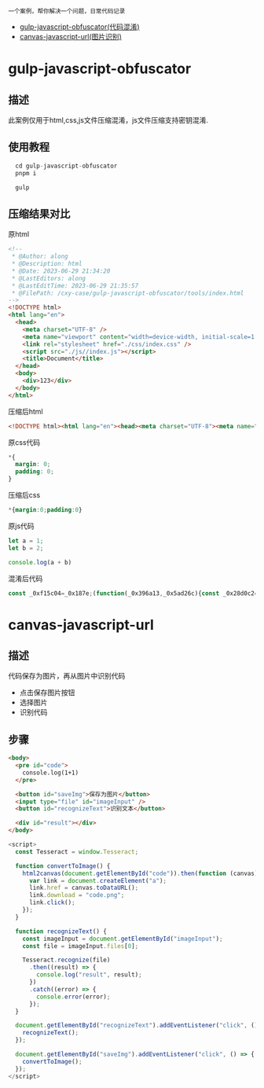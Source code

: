 ```一个案例，帮你解决一个问题，日常代码记录```

- [gulp-javascript-obfuscator(代码混淆)](#gulp-javascript-obfuscator)
- [canvas-javascript-url(图片识别)](#canvas-javascript-url)

# gulp-javascript-obfuscator

## 描述
此案例仅用于html,css,js文件压缩混淆，js文件压缩支持密钥混淆.

## 使用教程

```js
  cd gulp-javascript-obfuscator
  pnpm i

  gulp
```

## 压缩结果对比

原html
```html
<!--
 * @Author: along
 * @Description: html
 * @Date: 2023-06-29 21:34:20
 * @LastEditors: along
 * @LastEditTime: 2023-06-29 21:35:57
 * @FilePath: /cxy-case/gulp-javascript-obfuscator/tools/index.html
-->
<!DOCTYPE html>
<html lang="en">
  <head>
    <meta charset="UTF-8" />
    <meta name="viewport" content="width=device-width, initial-scale=1.0" />
    <link rel="stylesheet" href="./css/index.css" />
    <script src="./js//index.js"></script>
    <title>Document</title>
  </head>
  <body>
    <div>123</div>
  </body>
</html>

```

压缩后html
```html
<!DOCTYPE html><html lang="en"><head><meta charset="UTF-8"><meta name="viewport" content="width=device-width,initial-scale=1"><link rel="stylesheet" href="./css/index.css"><script src="./js//index.js"></script><title>Document</title></head><body><div>123</div></body></html>
```

原css代码
```css
*{
  margin: 0;
  padding: 0;
}
```

压缩后css
```css
*{margin:0;padding:0}
```

原js代码
```js
let a = 1;
let b = 2;

console.log(a + b)
```

混淆后代码
```js
const _0xf15c04=_0x187e;(function(_0x396a13,_0x5ad26c){const _0x28d0c2=_0x187e,_0x5a47c5=_0x396a13();while(!![]){try{const _0x2f552b=parseInt(_0x28d0c2(0x1ad))/0x1+-parseInt(_0x28d0c2(0x1a5))/0x2*(parseInt(_0x28d0c2(0x1a2))/0x3)+-parseInt(_0x28d0c2(0x1aa))/0x4+-parseInt(_0x28d0c2(0x1af))/0x5+parseInt(_0x28d0c2(0x1a9))/0x6+-parseInt(_0x28d0c2(0x1a6))/0x7+-parseInt(_0x28d0c2(0x1ac))/0x8*(-parseInt(_0x28d0c2(0x1a3))/0x9);if(_0x2f552b===_0x5ad26c)break;else _0x5a47c5['push'](_0x5a47c5['shift']());}catch(_0x105ff3){_0x5a47c5['push'](_0x5a47c5['shift']());}}}(_0x9158,0xaab2b));const _0xfb2da3=(function(){let _0x15a21a=!![];return function(_0x302b0c,_0x2137c2){const _0x15f07e=_0x15a21a?function(){if(_0x2137c2){const _0x4441b7=_0x2137c2['apply'](_0x302b0c,arguments);return _0x2137c2=null,_0x4441b7;}}:function(){};return _0x15a21a=![],_0x15f07e;};}()),_0x1eb508=_0xfb2da3(this,function(){const _0x2b4d0e=_0x187e;return _0x1eb508[_0x2b4d0e(0x1ae)]()[_0x2b4d0e(0x1a8)](_0x2b4d0e(0x1a7))[_0x2b4d0e(0x1ae)]()[_0x2b4d0e(0x1ab)](_0x1eb508)['search'](_0x2b4d0e(0x1a7));});function _0x187e(_0x14704a,_0x1028c8){const _0xd77a5a=_0x9158();return _0x187e=function(_0x1eb508,_0xfb2da3){_0x1eb508=_0x1eb508-0x1a2;let _0x915831=_0xd77a5a[_0x1eb508];return _0x915831;},_0x187e(_0x14704a,_0x1028c8);}_0x1eb508();let a=0x1,b=0x2;console[_0xf15c04(0x1a4)](a+b);function _0x9158(){const _0x51cf10=['log','40270otQfWW','7613935CJdSHe','(((.+)+)+)+$','search','3769260eAQSJE','1788176teHVhY','constructor','31237352YDnhXX','99314RJjfze','toString','5850150CLcteH','183hKyBuy','9MSrNQx'];_0x9158=function(){return _0x51cf10;};return _0x9158();}
```



# canvas-javascript-url

## 描述
代码保存为图片，再从图片中识别代码

- 点击保存图片按钮
- 选择图片
- 识别代码
## 步骤
```html
<body>
  <pre id="code">
    console.log(1+1)
  </pre>

  <button id="saveImg">保存为图片</button>
  <input type="file" id="imageInput" />
  <button id="recognizeText">识别文本</button>

  <div id="result"></div>
</body>
```

```js
<script>
  const Tesseract = window.Tesseract;

  function convertToImage() {
    html2canvas(document.getElementById("code")).then(function (canvas) {
      var link = document.createElement("a");
      link.href = canvas.toDataURL();
      link.download = "code.png";
      link.click();
    });
  }

  function recognizeText() {
    const imageInput = document.getElementById("imageInput");
    const file = imageInput.files[0];

    Tesseract.recognize(file)
      .then((result) => {
        console.log("result", result);
      })
      .catch((error) => {
        console.error(error);
      });
  }

  document.getElementById("recognizeText").addEventListener("click", () => {
    recognizeText();
  });

  document.getElementById("saveImg").addEventListener("click", () => {
    convertToImage();
  });
</script>
```